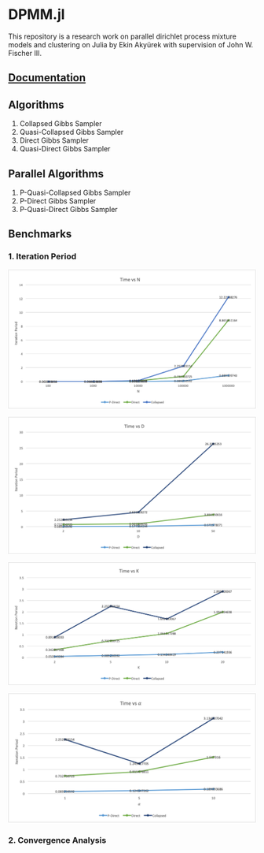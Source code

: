 # DPMM.jl

This repository is a research work on parallel dirichlet process mixture models and clustering on Julia by Ekin Akyürek with supervision of John W. Fischer III.

## [Documentation](./docs/main.tex)

## Algorithms

1. Collapsed Gibbs Sampler
2. Quasi-Collapsed Gibbs Sampler
3. Direct Gibbs Sampler
4. Quasi-Direct Gibbs Sampler

## Parallel Algorithms

1. P-Quasi-Collapsed Gibbs Sampler
2. P-Direct Gibbs Sampler
3. P-Quasi-Direct Gibbs Sampler

## Benchmarks

### 1. Iteration Period

![TVSN](docs/img/NVK5K5alpha1D2.png)

![TVSD](docs/img/N100000K5K5alpha1DV.png)

![TVSK](docs/img/N100000KVKValpha1D2.png)

![TVSALPHA](docs/img/N100000K5K5alphaVD2.png)



### 2. Convergence Analysis
